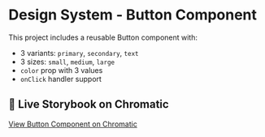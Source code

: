# Design System - Button Component

This project includes a reusable Button component with:

- 3 variants: `primary`, `secondary`, `text`
- 3 sizes: `small`, `medium`, `large`
- `color` prop with 3 values
- `onClick` handler support

## 🔗 Live Storybook on Chromatic

[View Button Component on Chromatic](https://681f493a6f20aa4ea605ef76-ohhfjzfjbu.chromatic.com/?path=/docs/designsystem-button--docs)
